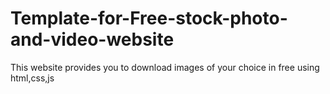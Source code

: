 # Template-for-Free-stock-photo-and-video-website
This website provides you to download images of your choice in free
using html,css,js
